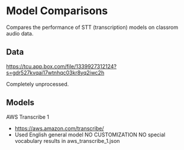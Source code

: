 # Model Comparisons

Compares the performance of STT (transcription) models on classrom audio data.

## Data

https://tcu.app.box.com/file/1339927312124?s=gdr527kvqai17wtnhqc03kr8yq2iwc2h

Completely unprocessed. 

## Models

AWS Transcribe 1
- https://aws.amazon.com/transcribe/
- Used English general model
    NO CUSTOMIZATION 
    NO special vocabulary
  results in aws_transcribe_1.json
    
